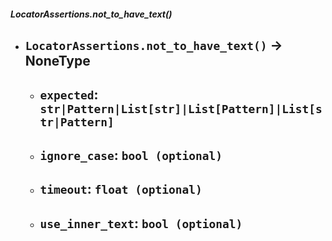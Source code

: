 ##### LocatorAssertions.not_to_have_text()
- `LocatorAssertions.not_to_have_text()` -> NoneType
	- 
	- `expected`: `str|Pattern|List[str]|List[Pattern]|List[str|Pattern]`
		- 
	- `ignore_case`: `bool (optional)`
		- 
	- `timeout`: `float (optional)`
		- 
	- `use_inner_text`: `bool (optional)`
		- 
